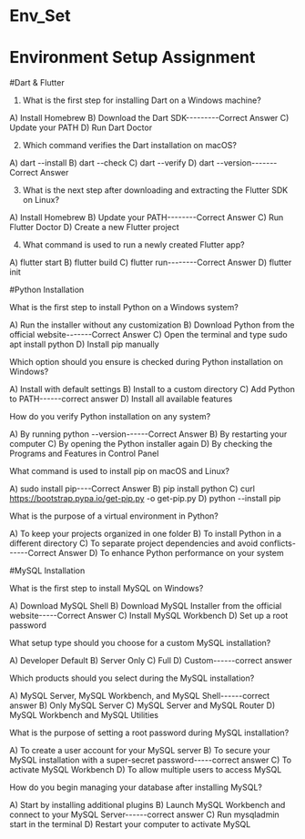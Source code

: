 # Env_Set

# Environment Setup Assignment

#Dart & Flutter

1. What is the first step for installing Dart on a Windows machine?

A) Install Homebrew
B) Download the Dart SDK---------Correct Answer
C) Update your PATH
D) Run Dart Doctor


2. Which command verifies the Dart installation on macOS?

A) dart --install
B) dart --check
C) dart --verify
D) dart --version-------Correct Answer


3. What is the next step after downloading and extracting the Flutter SDK on Linux?

A) Install Homebrew
B) Update your PATH--------Correct Answer
C) Run Flutter Doctor
D) Create a new Flutter project


4. What command is used to run a newly created Flutter app?

A) flutter start
B) flutter build
C) flutter run--------Correct Answer
D) flutter init


#Python Installation

What is the first step to install Python on a Windows system?

A) Run the installer without any customization
B) Download Python from the official website-------Correct Answer
C) Open the terminal and type sudo apt install python
D) Install pip manually

Which option should you ensure is checked during Python installation on Windows?

A) Install with default settings
B) Install to a custom directory
C) Add Python to PATH------correct answer
D) Install all available features

How do you verify Python installation on any system?

A) By running python --version------Correct Answer
B) By restarting your computer
C) By opening the Python installer again
D) By checking the Programs and Features in Control Panel

What command is used to install pip on macOS and Linux?

A) sudo install pip----Correct Answer
B) pip install python
C) curl https://bootstrap.pypa.io/get-pip.py -o get-pip.py
D) python --install pip

What is the purpose of a virtual environment in Python?

A) To keep your projects organized in one folder
B) To install Python in a different directory
C) To separate project dependencies and avoid conflicts------Correct Answer
D) To enhance Python performance on your system

#MySQL Installation

What is the first step to install MySQL on Windows?

A) Download MySQL Shell
B) Download MySQL Installer from the official website-----Correct Answer
C) Install MySQL Workbench
D) Set up a root password

What setup type should you choose for a custom MySQL installation?

A) Developer Default
B) Server Only
C) Full
D) Custom------correct answer

Which products should you select during the MySQL installation?

A) MySQL Server, MySQL Workbench, and MySQL Shell------correct answer
B) Only MySQL Server
C) MySQL Server and MySQL Router
D) MySQL Workbench and MySQL Utilities

What is the purpose of setting a root password during MySQL installation?

A) To create a user account for your MySQL server
B) To secure your MySQL installation with a super-secret password-----correct answer
C) To activate MySQL Workbench
D) To allow multiple users to access MySQL

How do you begin managing your database after installing MySQL?

A) Start by installing additional plugins
B) Launch MySQL Workbench and connect to your MySQL Server------correct answer
C) Run mysqladmin start in the terminal
D) Restart your computer to activate MySQL
